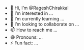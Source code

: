 - 👋 Hi, I’m @RageshChirakkal
- 👀 I’m interested in ...
- 🌱 I’m currently learning ...
- 💞️ I’m looking to collaborate on ...
- 📫 How to reach me ...
- 😄 Pronouns: ...
- ⚡ Fun fact: ...

<!---
RageshChirakkal/RageshChirakkal is a ✨ special ✨ repository because its `README.md` (this file) appears on your GitHub profile.
You can click the Preview link to take a look at your changes.
--->
